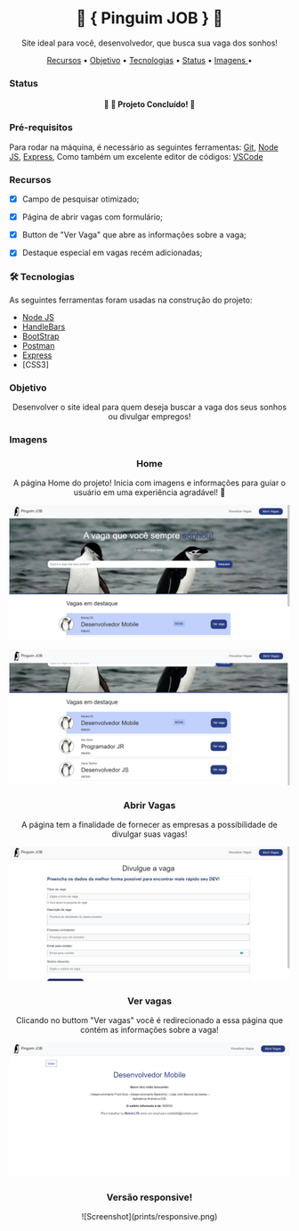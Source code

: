 <h1 align="center"> 🐧 { Pinguim JOB }  🐧 </h1>
<p align="center"> Site ideal para você, desenvolvedor, que busca sua vaga dos sonhos!</p>

<p align="center">
 <a href="#recursos">Recursos</a> •
  <a href="#objetivo">Objetivo</a> •
 <a href="#tecnologias">Tecnologias</a> • 
 <a href="#status">Status</a> • 
 <a href=#imagens"> Imagens </a> • 
</p>


### Status


<h4 align="center"> 
	🎯 🚀 Projeto Concluído! 🎯
</h4>



### Pré-requisitos

Para rodar na máquina, é necessário as seguintes ferramentas: 
[Git](https://git-scm.com), [Node JS](https://nodejs.org/en/), [Express](http://expressjs.com/pt-br/), 
Como também um excelente editor de códigos:  [VSCode](https://code.visualstudio.com/)


### Recursos

- [x] Campo de pesquisar otimizado;
- [x] Página de abrir vagas com formulário;
- [x] Button de "Ver Vaga" que abre as informações sobre a vaga;
- [x] Destaque especial em vagas recém adicionadas;


### 🛠 Tecnologias

As seguintes ferramentas foram usadas na construção do projeto:

- [Node JS](https://nodejs.org/en/)
- [HandleBars](https://handlebarsjs.com/)
- [BootStrap](https://getbootstrap.com/)
- [Postman](https://www.postman.com/)
- [Express](http://expressjs.com/pt-br/)
- [CSS3]

### Objetivo


 <p align="center">Desenvolver o site ideal para quem deseja buscar a vaga dos seus sonhos ou divulgar empregos!</p>



### Imagens

<h3 align="center"> Home </h3>
<p align="center"> A página Home do projeto! Inicia com imagens e informações para guiar o usuário em uma experiência agradável! 🐧 </p>

![Screenshot](prints/home.png)
		 
![Screenshot](prints/home_two.png)
		 
		 
		 

<h3 align="center"> Abrir Vagas </h3>
<p align="center"> A página tem a finalidade de fornecer as empresas a possibilidade de divulgar suas vagas! </p>

![Screenshot](prints/abrirvagas.png)
		 
		 

<h3 align="center"> Ver vagas </h3>
<p align="center"> Clicando no buttom "Ver vagas" você é redirecionado a essa página que contém as informações sobre a vaga! </p>

![Screenshot](prints/vervagas.png)
		 
<h3 align="center"> Versão responsive! </h3>
<div align="center"> 
![Screenshot](prints/responsive.png)
</div>
		  

